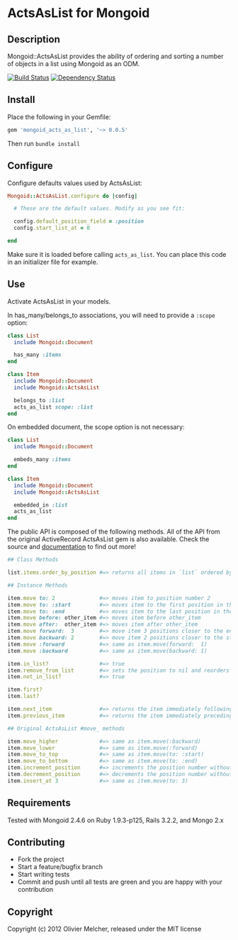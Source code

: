 ActsAsList for Mongoid
=====================

## Description

Mongoid::ActsAsList provides the ability of ordering and sorting a number of objects in a list using Mongoid as an ODM.

[![Build Status](https://secure.travis-ci.org/olivoil/mongoid_acts_as_list.png)](http://travis-ci.org/olivoil/mongoid_acts_as_list)
[![Dependency Status](https://gemnasium.com/olivoil/mongoid_acts_as_list.png)](https://gemnasium.com/olivoil/mongoid_acts_as_list)

## Install

Place the following in your Gemfile:

``` ruby
gem 'mongoid_acts_as_list', '~> 0.0.5'
```

Then run `bundle install`


## Configure

Configure defaults values used by ActsAsList:


``` ruby
Mongoid::ActsAsList.configure do |config|

  # These are the default values. Modify as you see fit:

  config.default_position_field = :position
  config.start_list_at = 0

end
```

Make sure it is loaded before calling ` acts_as_list `. You can place this code in an initializer file for example.

## Use

Activate ActsAsList in your models.

In has_many/belongs_to associations, you will need to provide a `:scope` option:

``` ruby
class List
  include Mongoid::Document

  has_many :items
end

class Item
  include Mongoid::Document
  include Mongoid::ActsAsList

  belongs_to :list
  acts_as_list scope: :list
end
```

On embedded document, the scope option is not necessary:

``` ruby
class List
  include Mongoid::Document

  embeds_many :items
end

class Item
  include Mongoid::Document
  include Mongoid::ActsAsList

  embedded_in :list
  acts_as_list
end
```

The public API is composed of the following methods.
All of the API from the original ActiveRecord ActsAsList gem is also available.
Check the source and [documentation](http://rubydoc.info/github/olivoil/mongoid_acts_as_list/master/frames) to find out more!


``` ruby
## Class Methods

list.items.order_by_position #=> returns all items in `list` ordered by position

## Instance Methods

item.move to: 2              #=> moves item to position number 2
item.move to: :start         #=> moves item to the first position in the list
item.move to: :end           #=> moves item to the last position in the list
item.move before: other_item #=> moves item before other_item
item.move after:  other_item #=> moves item after other_item
item.move forward:  3        #=> move item 3 positions closer to the end of the list
item.move backward: 2        #=> move item 2 positions closer to the start of the list
item.move :forward           #=> same as item.move(forward:  1)
item.move :backward          #=> same as item.move(backward: 1)

item.in_list?                #=> true
item.remove_from_list        #=> sets the position to nil and reorders other items
item.not_in_list?            #=> true

item.first?
item.last?

item.next_item               #=> returns the item immediately following `item` in the list
item.previous_item           #=> returns the item immediately preceding `item` in the list

## Original ActsAsList #move_ methods

item.move_higher             #=> same as item.move(:backward)
item.move_lower              #=> same as item.move(:forward)
item.move_to_top             #=> same as item.move(to: :start)
item.move_to_bottom          #=> same as item.move(to: :end)
item.increment_position      #=> increments the position number without affecting other items
item.decrement_position      #=> decrements the position number without affecting other items
item.insert_at 3             #=> same as item.move(to: 3)
```



## Requirements

Tested with Mongoid 2.4.6 on Ruby 1.9.3-p125, Rails 3.2.2, and Mongo 2.x



## Contributing
 
- Fork the project
- Start a feature/bugfix branch
- Start writing tests
- Commit and push until all tests are green and you are happy with your contribution

## Copyright

Copyright (c) 2012 Olivier Melcher, released under the MIT license
